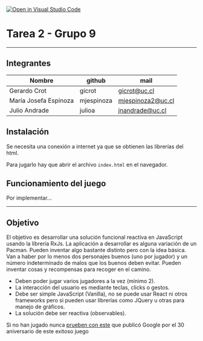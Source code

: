 [![Open in Visual Studio Code](https://classroom.github.com/assets/open-in-vscode-f059dc9a6f8d3a56e377f745f24479a46679e63a5d9fe6f495e02850cd0d8118.svg)](https://classroom.github.com/online_ide?assignment_repo_id=7454790&assignment_repo_type=AssignmentRepo)
# Tarea 2 - Grupo 9

---

## Integrantes

| **Nombre**            | **github** | **mail**          |
|-----------------------|------------|-------------------|
| Gerardo Crot          | gicrot     | gicrot@uc.cl      |
| María Josefa Espinoza | mjespinoza | mjespinoza2@uc.cl |
| Julio Andrade         |  julioa    | jnandrade@uc.cl   |

## Instalación

Se necesita una conexión a internet ya que se obtienen las librerías del html.

Para jugarlo hay que abrir el archivo `index.html` en el navegador.

## Funcionamiento del juego

Por implementar...


--- 
## Objetivo

El objetivo es desarrollar una solución funcional reactiva en JavaScript usando la librería RxJs. La aplicación a desarrollar es alguna variación de un Pacman.  Pueden inventar algo bastante distinto pero con la idea básica.  Van a haber por lo menos dos personajes buenos (uno por jugador) y un número indeterminado de malos que los buenos deben evitar.  Pueden inventar cosas y recompensas para recoger en el camino.

* Deben poder jugar varios jugadores a la vez (mínimo 2).
* La interacción del usuario es mediante teclas, clicks o gestos.
* Debe ser simple JavaScript (Vanilla), no se puede usar React ni otros frameworks pero si pueden usar librerías como JQuery u otras para manejo de gráficos.
* La solución debe ser reactiva (observables).

Si no han jugado nunca [prueben con este](https://www.google.com/logos/2010/pacman10-i.html) que publicó Google por el 30 aniversario de este exitoso juego

